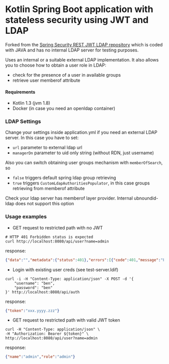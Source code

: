 # Kotlin Spring Boot application with stateless security using JWT and LDAP 
Forked from the [Spring Security REST JWT LDAP repository](https://github.com/SNCF-SIV/spring-security-rest-jwt-ldap) which is coded with JAVA and has no internal LDAP server for testing purposes.

Uses an internal or a suitable external LDAP implementation. It also allows you to choose how to obtain a user role in LDAP: 
- check for the presence of a user in available groups
- retrieve user memberof attribute

#### Requirements
 * Kotlin 1.3 (jvm 1.8)
 * Docker (in case you need an openldap container)

### LDAP Settings
Change your settings inside application.yml if you need an external LDAP server. In this case you have to set:
- `url` parameter to external ldap url
- `managerDn` parameter to uid only string (without RDN, just username)

Also you can switch obtaining user groups mechanism with `memberOfSearch`, so
- `false` triggers default spring ldap group retrieving
- `true` triggers `CustomLdapAuthoritiesPopulator`, in this case groups retrieving from memberof attribute

Check your ldap server has memberof layer provider. Internal ubnoundid-ldap does not support this option



### Usage examples
- GET request to restricted path with no JWT
```shell script
# HTTP 401 Forbidden status is expected
curl http://localhost:8080/api/user?name=admin
```
response:
```json
{"data":"","metadata":{"status":401},"errors":[{"code":401,"message":"Full authentication is required to access this resource","detail":""}]}
```
- Login with existing user creds (see test-server.ldif)
```shell script
curl -i -H "Content-Type: application/json" -X POST -d '{
    "username": "ben",
    "password": "ben"
}' http://localhost:8080/api/auth
```
response:
```json
{"token":"xxx.yyyy.zzz"}
```
- GET request to restricted path with valid JWT token
```shell script
curl -H "Content-Type: application/json" \
-H "Authorization: Bearer ${token}" \
http://localhost:8080/api/user?name=admin
```
response:
```json
{"name":"admin","role":"admin"}
```
